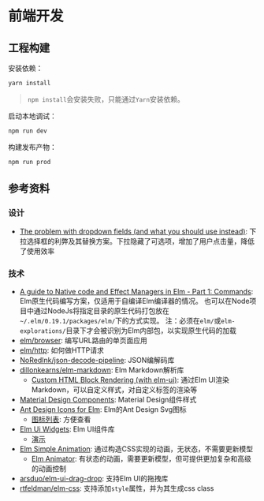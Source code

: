 前端开发
===================================

## 工程构建

安装依赖：

```bash
yarn install
```

> `npm install`会安装失败，只能通过`Yarn`安装依赖。

启动本地调试：

```bash
npm run dev
```

构建发布产物：

```bash
npm run prod
```

## 参考资料

### 设计

- [The problem with dropdown fields (and what you should use instead)](https://designsmarts.co/the-problem-with-dropdowns/):
  下拉选择框的利弊及其替换方案。下拉隐藏了可选项，增加了用户点击量，降低了使用效率

### 技术

- [A guide to Native code and Effect Managers in Elm - Part 1: Commands](https://dev.to/jjant/a-guide-to-native-code-and-effect-managers-in-elm-part-1-commands-1k6n):
  Elm原生代码编写方案，仅适用于自编译Elm编译器的情况。
  也可以在Node项目中通过NodeJs将指定目录的原生代码打包放在`~/.elm/0.19.1/packages/elm/`下的方式实现。
  注：必须在`elm/`或`elm-explorations/`目录下才会被识别为Elm内部包，以实现原生代码的加载
- [elm/browser](https://package.elm-lang.org/packages/elm/browser/latest/Browser):
  编写URL路由的单页面应用
- [elm/http](https://package.elm-lang.org/packages/elm/http/latest/Http):
  如何做HTTP请求
- [NoRedInk/json-decode-pipeline](https://package.elm-lang.org/packages/NoRedInk/elm-json-decode-pipeline/latest):
  JSON编解码库
- [dillonkearns/elm-markdown](https://package.elm-lang.org/packages/dillonkearns/elm-markdown/7.0.1/):
  Elm Markdown解析库
  - [Custom HTML Block Rendering (with elm-ui)](https://ellie-app.com/d7R3b9FsHfCa1):
    通过Elm UI渲染Markdown，可以自定义样式，对自定义标签的渲染等
- [Material Design Components](https://m2.material.io/components):
  Material Design组件样式
- [Ant Design Icons for Elm](https://package.elm-lang.org/packages/lemol/ant-design-icons-elm/latest/):
  Elm的Ant Design Svg图标
  - [图标列表](https://ant.design/components/icon): 方便查看
- [Elm Ui Widgets](https://package.elm-lang.org/packages/Orasund/elm-ui-widgets/3.4.0/):
  Elm UI组件库
  - [演示](https://orasund.github.io/elm-ui-widgets/Button)
- [Elm Simple Animation](https://package.elm-lang.org/packages/andrewMacmurray/elm-simple-animation/2.3.0/):
  通过构造CSS实现的动画，无状态，不需要更新模型
  - [Elm Animator](https://package.elm-lang.org/packages/mdgriffith/elm-animator/1.1.1/):
    有状态的动画，需要更新模型，但可提供更加复杂和高级的动画控制
- [arsduo/elm-ui-drag-drop](https://package.elm-lang.org/packages/arsduo/elm-ui-drag-drop/latest/):
  支持Elm UI的拖拽库
- [rtfeldman/elm-css](https://package.elm-lang.org/packages/rtfeldman/elm-css/18.0.0/):
  支持添加`style`属性，并为其生成css class
